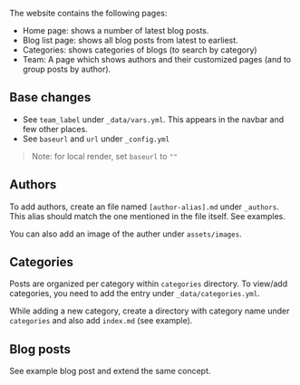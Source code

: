The website contains the following pages:
- Home page: shows a number of latest blog posts.
- Blog list page: shows all blog posts from latest to earliest.
- Categories: shows categories of blogs (to search by category)
- Team: A page which shows authors and their customized pages (and to group posts by author).

## Base changes

- See `team_label` under `_data/vars.yml`. This appears in the navbar and few other places.
- See `baseurl` and `url` under `_config.yml`

> Note: for local render, set `baseurl` to `""`

## Authors

To add authors, create an file named `[author-alias].md` under `_authors`.
This alias should match the one mentioned in the file itself.
See examples.

You can also add an image of the auther under `assets/images`.

## Categories

Posts are organized per category within `categories` directory. To view/add categories,
you need to add the entry under `_data/categories.yml`.

While adding a new category, create a directory with category name under `categories` and also
add `index.md` (see example).

## Blog posts

See example blog post and extend the same concept.
